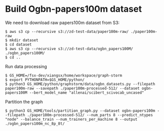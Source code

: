 # Build Ogbn-papers100m dataset
We need to download raw papers100m dataset from S3:
```
$ aws s3 cp --recursive s3://zd-test-data/paper100m-raw/ ./paper100m-raw
$ mkdir dataset
$ cd dataset
$ aws s3 cp --recursive s3://zd-test-data/ogbn_papers100M/ ./ogbn_papers100M/
$ cd ..
```

Run data processing
```
$ GS_HOME=/fsx-dev/xiangsx/home/workspace/graph-storm
$ export PYTHONPATH=$GS_HOME/python/
$ python3 GS_HOME/python/graphstorm/data/ogbn_datasets.py --filepath paper100m-raw --savepath ./paper100m-processed-512/ --dataset ogbn-papers100M --bert_model_name "allenai/scibert_scivocab_uncased"
```

Partition the graph
```
$ python3 GS_HOME/tools/partition_graph.py --dataset ogbn-papers100m --filepath ./paper100m-processed-512/ --num_parts 8 --predict_ntypes "node" --balance_train --num_trainers_per_machine 8 --output ./ogbn_papers100m_nc_8p_8t/
```
